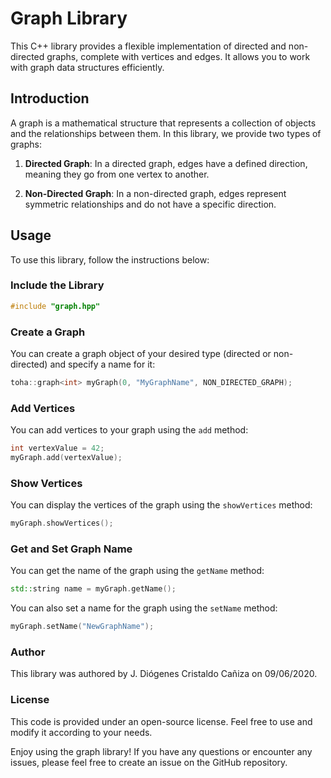 # Graph Library

This C++ library provides a flexible implementation of directed and non-directed graphs, complete with vertices and edges. It allows you to work with graph data structures efficiently.

## Introduction

A graph is a mathematical structure that represents a collection of objects and the relationships between them. In this library, we provide two types of graphs:

1. **Directed Graph**: In a directed graph, edges have a defined direction, meaning they go from one vertex to another.

2. **Non-Directed Graph**: In a non-directed graph, edges represent symmetric relationships and do not have a specific direction.

## Usage

To use this library, follow the instructions below:

### Include the Library

```cpp
#include "graph.hpp"
```

### Create a Graph

You can create a graph object of your desired type (directed or non-directed) and specify a name for it:

```cpp
toha::graph<int> myGraph(0, "MyGraphName", NON_DIRECTED_GRAPH);
```

### Add Vertices

You can add vertices to your graph using the `add` method:

```cpp
int vertexValue = 42;
myGraph.add(vertexValue);
```

### Show Vertices

You can display the vertices of the graph using the `showVertices` method:

```cpp
myGraph.showVertices();
```

### Get and Set Graph Name

You can get the name of the graph using the `getName` method:

```cpp
std::string name = myGraph.getName();
```

You can also set a name for the graph using the `setName` method:

```cpp
myGraph.setName("NewGraphName");
```

### Author

This library was authored by J. Diógenes Cristaldo Cañiza on 09/06/2020.

### License

This code is provided under an open-source license. Feel free to use and modify it according to your needs.

Enjoy using the graph library! If you have any questions or encounter any issues, please feel free to create an issue on the GitHub repository.
